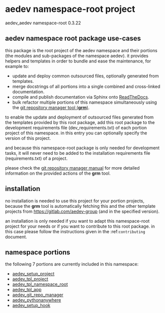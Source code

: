 <!-- THIS FILE IS EXCLUSIVELY MAINTAINED by the project aedev.tpl_namespace_root V0.3.14 -->
# __aedev__ namespace-root project

aedev_aedev namespace-root 0.3.22


## aedev namespace root package use-cases

this package is the root project of the aedev namespace and their portions (the modules
and sub-packages of the namespace aedev). it provides helpers and templates in order to
bundle and ease the maintenance, for example to:

* update and deploy common outsourced files, optionally generated from templates.
* merge docstrings of all portions into a single combined and cross-linked documentation.
* compile and publish documentation via Sphinx onto [ReadTheDocs](https://aedev.readthedocs.io "aedev on RTD").
* bulk refactor multiple portions of this namespace simultaneously using the
  [git repository manager tool (__grm__)](https://gitlab.com/aedev-group/aedev_git_repo_manager).

to enable the update and deployment of outsourced files generated from the templates provided by
this root package, add this root package to the development requirements file (dev_requirements.txt)
of each portion project of this namespace. in this entry you can optionally specify the version of
this project.

and because this namespace-root package is only needed for development tasks, it will never need to
be added to the installation requirements file (requirements.txt) of a project.

please check the [git repository manager manual](
https://aedev.readthedocs.io/en/latest/man/git_repo_manager.html "git_repo_manager manual")
for more detailed information on the provided actions of the __grm__ tool.


## installation

no installation is needed to use this project for your portion projects, because the __grm__ tool is
automatically fetching this and the other template projects from https://gitlab.com/aedev-group (and
in the specified version).

an installation is only needed if you want to adapt this namespace-root project for your needs or if you want
to contribute to this root package. in this case please follow the instructions given in the
:ref:`contributing` document.


## namespace portions

the following 7 portions are currently included in this namespace:

* [aedev_setup_project](https://pypi.org/project/aedev_setup_project "aedev namespace portion aedev_setup_project")
* [aedev_tpl_project](https://pypi.org/project/aedev_tpl_project "aedev namespace portion aedev_tpl_project")
* [aedev_tpl_namespace_root](https://pypi.org/project/aedev_tpl_namespace_root "aedev namespace portion aedev_tpl_namespace_root")
* [aedev_tpl_app](https://pypi.org/project/aedev_tpl_app "aedev namespace portion aedev_tpl_app")
* [aedev_git_repo_manager](https://pypi.org/project/aedev_git_repo_manager "aedev namespace portion aedev_git_repo_manager")
* [aedev_pythonanywhere](https://pypi.org/project/aedev_pythonanywhere "aedev namespace portion aedev_pythonanywhere")
* [aedev_setup_hook](https://pypi.org/project/aedev_setup_hook "aedev namespace portion aedev_setup_hook")
